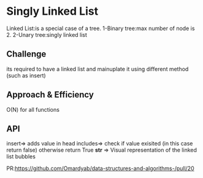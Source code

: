 
# Singly Linked List
<!-- Short summary or background information -->
Linked List:is a special case of a tree.
1-Binary tree:max number of node is 2.
2-Unary tree:singly linked list
## Challenge
<!-- Description of the challenge -->
its required to have a linked list and mainuplate it using different method (such as insert)
## Approach & Efficiency
<!-- What approach did you take? Why? What is the Big O space/time for this approach? -->
O(N) for all functions
## API
insert=> adds value in head
includes=> check if value exisited (in this case return false) otherwise return True
__str__ => Visual representation of the linked list bubbles

PR:https://github.com/Omardyab/data-structures-and-algorithms-/pull/20
